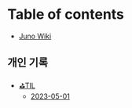 # Table of contents

* [Juno Wiki](README.md)

## 개인 기록 <a href="#personal-log" id="personal-log"></a>

* [⛳️TIL](TIL/README.md)
    * [2023-05-01](TIL/log/2023-05-01.md)